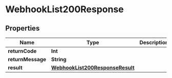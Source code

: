

# WebhookList200Response


## Properties

Name | Type | Description | Notes
------------ | ------------- | ------------- | -------------
**returnCode** | **Int** |  |  [optional]
**returnMessage** | **String** |  |  [optional]
**result** | [**WebhookList200ResponseResult**](WebhookList200ResponseResult.md) |  |  [optional]



